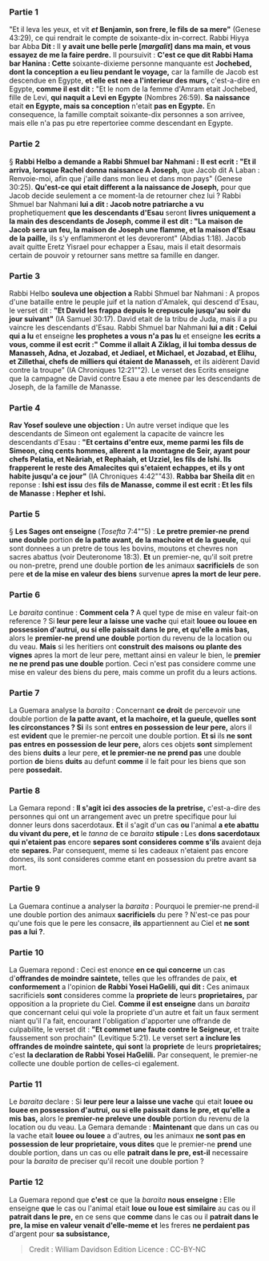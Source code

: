 
### Partie 1
"Et il leva les yeux, et vit <b><i>et</i> Benjamin, son frere, le fils de sa mere"</b> (Genese 43:29), ce qui rendrait le compte de soixante-dix in-correct. Rabbi Hiyya bar Abba <b>Dit :</b> Il <b>y avait une belle perle [<i>margalit</i>] dans ma main, et vous essayez de me la faire perdre.</b> Il poursuivit : <b>C'est ce que dit Rabbi Hama bar Hanina : Cette</b> soixante-dixieme personne manquante est <b>Jochebed, dont la conception a eu lieu pendant le voyage,</b> car la famille de Jacob est descendue en Egypte, <b>et elle est nee a l'interieur des murs,</b> c'est-a-dire en Egypte, <b>comme il est dit :</b> "Et le nom de la femme d'Amram etait Jochebed, fille de Levi, <b>qui naquit a Levi en Egypte</b> (Nombres 26:59). <b>Sa naissance</b> etait <b>en Egypte, mais sa conception</b> n'etait <b>pas en Egypte.</b> En consequence, la famille comptait soixante-dix personnes a son arrivee, mais elle n'a pas pu etre repertoriee comme descendant en Egypte.

### Partie 2
§ <b>Rabbi Helbo a demande a Rabbi Shmuel bar Nahmani : Il est ecrit : "Et il arriva, lorsque Rachel donna naissance A Joseph,</b> que Jacob dit A Laban : Renvoie-moi, afin que j'aille dans mon lieu et dans mon pays" (Genese 30:25). <b>Qu'est-ce qui etait different a la naissance de Joseph,</b> pour que Jacob decide seulement a ce moment-la de retourner chez lui ? Rabbi Shmuel bar Nahmani <b>lui a dit : Jacob notre patriarche a vu</b> prophetiquement <b>que les descendants d'Esau</b> seront <b>livres uniquement a la main des descendants de Joseph, comme il est dit : "La maison de Jacob sera un feu, la maison de Joseph une flamme, et la maison d'Esau de la paille,</b> ils s'y enflammeront et les devoreront" (Abdias 1:18). Jacob avait quitte Eretz Yisrael pour echapper a Esau, mais il etait desormais certain de pouvoir y retourner sans mettre sa famille en danger.

### Partie 3
Rabbi Helbo <b>souleva une objection a</b> Rabbi Shmuel bar Nahmani : A propos d'une bataille entre le peuple juif et la nation d'Amalek, qui descend d'Esau, le verset dit : <b>"Et David les frappa depuis le crepuscule jusqu'au soir du jour suivant"</b> (IA Samuel 30:17). David etait de la tribu de Juda, mais il a pu vaincre les descendants d'Esau. Rabbi Shmuel bar Nahmani <b>lui a dit : Celui qui a lu</b> et enseigne <b>les prophetes a vous n'a pas lu</b> et enseigne <b>les ecrits a vous, comme il est ecrit :" Comme il allait A Ziklag, il lui tomba dessus de Manasseh, Adna, et Jozabad, et Jediael, et Michael, et Jozabad, et Elihu, et Zillethai, chefs de milliers qui étaient de Manasseh,</b> et ils aidèrent David contre la troupe" (IA Chroniques 12:21""2). Le verset des Ecrits enseigne que la campagne de David contre Esau a ete menee par les descendants de Joseph, de la famille de Manasse.

### Partie 4
<b>Rav Yosef souleve une objection :</b> Un autre verset indique que les descendants de Simeon ont egalement la capacite de vaincre les descendants d'Esau : <b>"Et certains d'entre eux, meme parmi les fils de Simeon, cinq cents hommes, allerent a la montagne de Seir, ayant pour chefs Pelatia, et Neâriah, et Rephaiah, et Uzziel, les fils de Ishi. Ils frapperent le reste des Amalecites qui s'etaient echappes, et ils y ont habite jusqu'a ce jour"</b> (IA Chroniques 4:42""43). <b>Rabba bar Sheila dit</b> en reponse : <b>Ishi est issu</b> des <b>fils de Manasse, comme il est ecrit : Et les fils de Manasse : Hepher et Ishi.</b>

### Partie 5
§ <b>Les Sages ont enseigne</b> (<i>Tosefta</i> 7:4""5) : <b>Le pretre premier-ne</b> <b>prend une double</b> portion <b>de la patte avant, de la machoire et de la gueule,</b> qui sont donnees a un pretre de tous les bovins, moutons et chevres non sacres abattus (voir Deuteronome 18:3). <b>Et</b> un premier-ne, qu'il soit pretre ou non-pretre, prend une double portion <b>de</b> les animaux <b>sacrificiels</b> de son pere <b>et de la mise en valeur des biens</b> survenue <b>apres la mort de leur pere.</b>

### Partie 6
Le <i>baraita</i> continue : <b>Comment cela ? </b> A quel type de mise en valeur fait-on reference ? Si <b>leur pere leur a laisse une vache</b> qui etait <b>louee ou louee en possession d'autrui, ou si elle paissait dans le pre, et qu'elle a mis bas,</b> alors le <b>premier-ne prend une double</b> portion du revenu de la location ou du veau. <b>Mais</b> si les heritiers ont <b>construit des maisons ou plante des vignes</b> apres la mort de leur pere, mettant ainsi en valeur le bien, le <b>premier ne ne prend pas une double</b> portion. Ceci n'est pas considere comme une mise en valeur des biens du pere, mais comme un profit du a leurs actions.

### Partie 7
La Guemara analyse la <i>baraita</i> : Concernant <b>ce droit</b> de percevoir une double portion de <b>la patte avant, et la machoire, et la gueule, quelles sont les circonstances ? Si</b> ils sont <b>entres en possession de leur pere,</b> alors il est <b>evident</b> que le premier-ne percoit une double portion. <b>Et si</b> ils <b>ne sont pas entres en possession de leur pere,</b> alors ces objets <b>sont</b> simplement des biens <b>duits</b> a leur pere, <b>et le premier-ne ne prend pas</b> une double portion <b>de</b> biens <b>duits</b> au defunt <b>comme</b> il le fait pour les biens que son pere <b>possedait.</b>

### Partie 8
La Gemara repond : <b>Il s'agit ici des associes de la pretrise,</b> c'est-a-dire des personnes qui ont un arrangement avec un pretre specifique pour lui donner leurs dons sacerdotaux. <b>Et</b> il s'agit d'un cas <b>ou</b> l'animal <b>a ete abattu du vivant du pere, et</b> le <i>tanna</i> de ce <i>baraita</i> <b>stipule : </b> Les <b>dons sacerdotaux qui n'etaient pas</b> encore <b>separes sont consideres comme s'ils</b> avaient deja ete <b>separes. </b> Par consequent, meme si les cadeaux n'etaient pas encore donnes, ils sont consideres comme etant en possession du pretre avant sa mort.

### Partie 9
La Guemara continue a analyser la <i>baraita</i> : Pourquoi le premier-ne prend-il une double portion des animaux <b>sacrificiels</b> du pere ? N'est-ce pas pour qu'une fois que le pere les consacre, <b>ils</b> appartiennent au Ciel et <b>ne sont pas a lui ?</b>.

### Partie 10
La Guemara repond : Ceci est enonce <b>en ce qui concerne</b> un cas d'<b>offrandes de moindre saintete,</b> telles que les offrandes de paix, <b>et conformement</b> a l'opinion <b>de Rabbi Yosei HaGelili, qui dit :</b> Ces animaux sacrificiels <b>sont</b> consideres comme la <b>propriete de</b> leurs <b>proprietaires,</b> par opposition a la propriete du Ciel. <b>Comme il est enseigne</b> dans un <i>baraita</i> que concernant celui qui vole la propriete d'un autre et fait un faux serment niant qu'il l'a fait, encourant l'obligation d'apporter une offrande de culpabilite, le verset dit : <b>"Et commet une faute contre le Seigneur,</b> et traite faussement son prochain" (Levitique 5:21). Le verset sert <b>a inclure les offrandes de moindre saintete, qui sont</b> la <b>propriete</b> de leurs <b>proprietaires;</b> c'est <b>la declaration de Rabbi Yosei HaGelili.</b> Par consequent, le premier-ne collecte une double portion de celles-ci egalement.

### Partie 11
Le <i>baraita</i> declare : Si <b>leur pere leur a laisse une vache</b> qui etait <b>louee ou louee en possession d'autrui, ou si elle paissait dans le pre, et qu'elle a mis bas,</b> alors le <b>premier-ne preleve une double</b> portion du revenu de la location ou du veau. La Gemara demande : <b>Maintenant</b> que dans un cas ou la vache etait <b>louee ou louee</b> a d'autres, <b>ou</b> les animaux <b>ne sont pas en possession de leur proprietaire, vous dites</b> que le premier-ne <b>prend</b> une double portion, dans un cas ou elle <b>patrait dans le pre, est-il</b> necessaire</b> pour la <i>baraita</i> de preciser qu'il recoit une double portion ?

### Partie 12
La Guemara repond que <b>c'est</b> ce que la <i>baraita</i> <b>nous enseigne : </b> Elle enseigne <b>que</b> le cas ou l'animal etait <b>loue ou loue est similaire</b> au cas ou il <b>patrait dans le pre,</b> en ce sens que <b>comme</b> dans le cas ou il <b>patrait dans le pre, la mise en valeur venait d'elle-meme et</b> les freres <b>ne perdaient pas</b> d'argent pour <b>sa subsistance,</b>

>Credit : William Davidson Edition
>Licence : CC-BY-NC